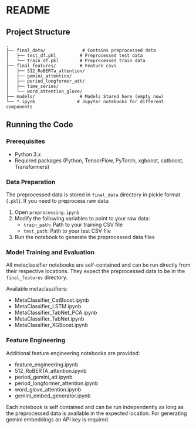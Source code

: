 # README

## Project Structure

```
.
├── final_data/              # Contains preprocessed data
│   ├── test_df.pkl         # Preprocessed test data
│   └── train_df.pkl        # Preprocessed train data
├── final_features/         # Feature csvs
│   ├── 512_RoBERTa_attention/
│   ├── gemini_attention/
│   ├── period_longformer_att/
│   ├── time_series/
│   └── word_attention_glove/
├── models/                 # Models Stored here (empty now)
└── *.ipynb                # Jupyter notebooks for different components
```

## Running the Code

### Prerequisites
- Python 3.x
- Required packages (Python, TensorFlow, PyTorch, xgboost, catboost, Transformers)

### Data Preparation
The preprocessed data is stored in `final_data` directory in pickle format (`.pkl`). If you need to preprocess raw data:

1. Open `preprocessing.ipynb`
2. Modify the following variables to point to your raw data:
   - `train_path`: Path to your training CSV file
   - `test_path`: Path to your test CSV file
3. Run the notebook to generate the preprocessed data files

### Model Training and Evaluation

All metaclassifier notebooks are self-contained and can be run directly from their respective locations. They expect the preprocessed data to be in the `final_features` directory.

Available metaclassifiers:
- MetaClassifier_CatBoost.ipynb
- MetaClassifier_LSTM.ipynb
- MetaClassifier_TabNet_PCA.ipynb
- MetaClassifier_TabNet.ipynb
- MetaClassifier_XGBoost.ipynb

### Feature Engineering

Additional feature engineering notebooks are provided:
- feature_engineering.ipynb
- 512_RoBERTA_attention.ipynb
- period_gemini_att.ipynb
- period_longformer_attention.ipynb
- word_glove_attention.ipynb
- gemini_embed_generator.ipynb

Each notebook is self contained and can be run independently as long as the preprocessed data is available in the expected location. For generating gemini embeddings an API key is required.